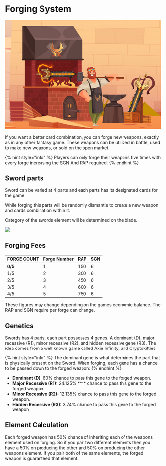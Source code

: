 # Forging System

![](../.gitbook/assets/forge.jpg)

If you want a better card combination, you can forge new weapons, exactly as in any other fantasy game. These weapons can be utilized in battle, used to make new weapons, or sold on the open market.

{% hint style="info" %}
Players can only forge their weapons five times with every forge increasing the SGN And RAP required.
{% endhint %}

## Sword parts

Sword can be varied at 4 parts and each parts has its designated cards for the game

While forging this parts will be randomly dismantle to create a new weapon and cards combination within it.

Category of the swords element will be determined on the blade.

![](../.gitbook/assets/273003254\_462047952071439\_9035256204137697450\_n.png)

## **Forging Fees**

| FORGE COUNT | Forge Number | RAP | SGN |
| ----------- | ------------ | --- | --- |
| **0/5**     | 1            | 150 | 6   |
| 1/5         | 2            | 300 | 6   |
| 2/5         | 3            | 450 | 6   |
| 3/5         | 4            | 600 | 6   |
| 4/5         | 5            | 750 | 6   |

These figures may change depending on the games economic balance. The RAP and SGN require per forge can change.&#x20;

## **Genetics**

Swords has 4 parts, each part possesses 4 genes. A dominant (D), major recessive (R1), minor recessive (R2), and hidden recessive gene (R3). The idea comes from a well known game called Axie Infinity, and Cryptokitties

{% hint style="info" %}
The dominant gene is what determines the part that is physically present on the Sword. When forging, each gene has a chance to be passed down to the forged weapon:
{% endhint %}

* **Dominant (D):** 60% chance to pass this gene to the forged weapon.
* **Major Recessive (R1):**  24.125% **** chance to pass this gene to the forged weapon.
* **Minor Recessive (R2):**   12.135% chance to pass this gene to the forged weapon.
* **Hidden Recessive (R3):** 3.74% chance to pass this gene to the forged weapon

## Element Calculation

Each forged weapon has 50% chance of inheriting each of the weapons element used on forging. So if you pair two different elements then you have a 50% on producing the other and 50% on producing the other weapons element. If you pair both of the same elements, the forged weapon is guaranteed that element.



